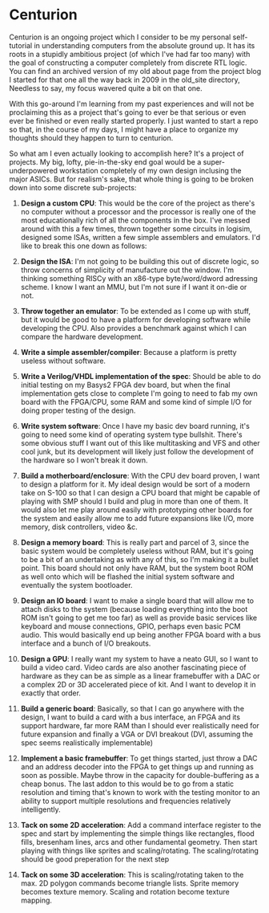 # Centurion
Centurion is an ongoing project which I consider to be my personal self-tutorial in understanding computers from the absolute ground up. It has its roots in a stupidly ambitious project (of which I've had far too many) with the goal of constructing a computer completely from discrete RTL logic. You can find an archived version of my old about page from the project blog I started for that one all the way back in 2009 in the old_site directory, Needless to say, my focus wavered quite a bit on that one.

With this go-around I'm learning from my past experiences and will not be proclaiming this as a project that's going to ever be that serious or even ever be finished or even really started properly. I just wanted to start a repo so that, in the course of my days, I might have a place to organize my thoughts should they happen to turn to centurion.

So what am I even actually looking to accomplish here? It's a project of projects. My big, lofty, pie-in-the-sky end goal would be a super-underpowered workstation completely of my own design inclusing the major ASICs. But for realism's sake, that whole thing is going to be broken down into some discrete sub-projects:

1. **Design a custom CPU**: This would be the core of the project as there's no computer without a processor and the processor is really one of the most educationally rich of all the components in the box. I've messed around with this a few times, thrown together some circuits in logisim, designed some ISAs, written a few simple assemblers and emulators. I'd like to break this one down as follows:
  1. **Design the ISA**: I'm not going to be building this out of discrete logic, so throw concerns of simplicity of manufacture out the window. I'm thinking something RISCy with an x86-type byte/word/dword adressing scheme. I know I want an MMU, but I'm not sure if I want it on-die or not.
  2. **Throw together an emulator**: To be extended as I come up with stuff, but it would be good to have a platform for developing software while developing the CPU. Also provides a benchmark against which I can compare the hardware development.
  3. **Write a simple assembler/compiler**: Because a platform is pretty useless without software. 
  4. **Write a Verilog/VHDL implementation of the spec**: Should be able to do initial testing on my Basys2 FPGA dev board, but when the final implementation gets close to complete I'm going to need to fab my own board with the FPGA/CPU, some RAM and some kind of simple I/O for doing proper testing of the design.
    
2. **Write system software**: Once I have my basic dev board running, it's going to need some kind of operating system type bullshit. There's some obvious stuff I want out of this like multitasking and VFS and other cool junk, but its development will likely just follow the development of the hardware so I won't break it down.
    
3. **Build a motherboard/enclosure**: With the CPU dev board proven, I want to design a platform for it. My ideal design would be sort of a modern take on S-100 so that I can design a CPU board that might be capable of playing with SMP should I build and plug in more than one of them. It would also let me play around easily with prototyping other boards for the system and easily allow me to add future expansions like I/O, more memory, disk controllers, video &c.
    
4. **Design a memory board**: This is really part and parcel of 3, since the basic system would be completely useless without RAM, but it's going to be a bit of an undertaking as with any of this, so I'm making it a bullet point. This board should not only have RAM, but the system boot ROM as well onto which will be flashed the initial system software and eventually the system bootloader.
    
5. **Design an IO board**: I want to make a single board that will allow me to attach disks to the system (because loading everything into the boot ROM isn't going to get me too far) as well as provide basic services like keyboard and mouse connections, GPIO, perhaps even basic PCM audio. This would basically end up being another FPGA board with a bus interface and a bunch of I/O breakouts.
    
6. **Design a GPU**: I really want my system to have a neato GUI, so I want to build a video card. Video cards are also another fascinating piece of hardware as they can be as simple as a linear framebuffer with a DAC or a complex 2D or 3D accelerated piece of kit. And I want to develop it in exactly that order.
  1. **Build a generic board**: Basically, so that I can go anywhere with the design, I want to build a card with a bus interface, an FPGA and its support hardware, far more RAM than I should ever realistically need for future expansion and finally a VGA or DVI breakout (DVI, assuming the spec seems realistically implementable)
  2. **Implement a basic framebuffer**: To get things started, just throw a DAC and an address decoder into the FPGA to get things up and running as soon as possible. Maybe throw in the capacity for double-buffering as a cheap bonus. The last addon to this would be to go from a static resolution and timing that's known to work with the testing monitor to an ability to support multiple resolutions and frequencies relatively intelligently.
  3. **Tack on some 2D acceleration**: Add a command interface register to the spec and start by implementing the simple things like rectangles, flood fills, bresenham lines, arcs and other fundamental geometry. Then start playing with things like sprites and scaling/rotating. The scaling/rotating should be good preperation for the next step
  4. **Tack on some 3D acceleration**: This is scaling/rotating taken to the max. 2D polygon commands become triangle lists. Sprite memory becomes texture memory. Scaling and rotation become texture mapping.

